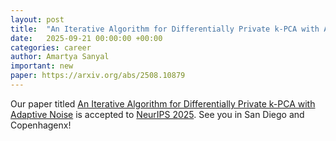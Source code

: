 ```yaml
---
layout: post
title:  "An Iterative Algorithm for Differentially Private k-PCA with Adaptive Noise"
date:   2025-09-21 00:00:00 +00:00
categories: career
author: Amartya Sanyal
important: new
paper: https://arxiv.org/abs/2508.10879
---
```



Our paper titled <a href="https://arxiv.org/abs/2508.10879">An Iterative Algorithm for Differentially Private k-PCA with Adaptive Noise</a> is accepted to <a
href="https://neurips.cc">NeurIPS 2025</a>. See you in San Diego and Copenhagenx!